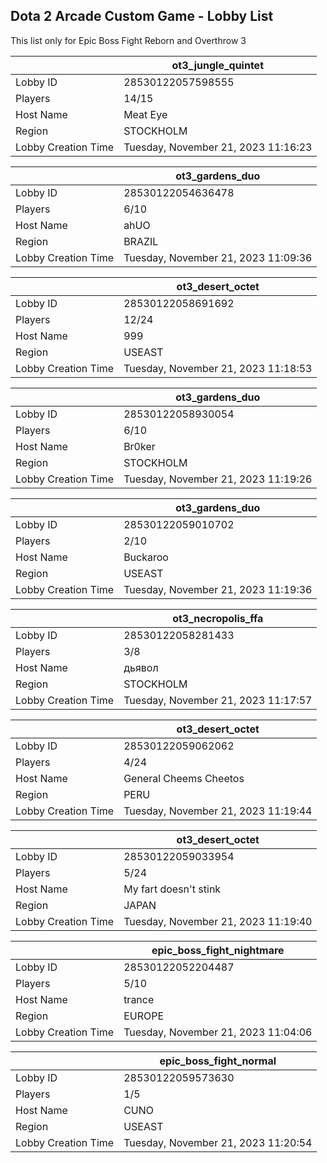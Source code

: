 ## Dota 2 Arcade Custom Game - Lobby List

This list only for Epic Boss Fight Reborn and Overthrow 3

|  | ot3_jungle_quintet |
| ------ | ------ |
| Lobby ID | 28530122057598555 |
| Players | 14/15 |
| Host Name | Meat Eye |
| Region | STOCKHOLM |
| Lobby Creation Time | Tuesday, November 21, 2023 11:16:23 |


|  | ot3_gardens_duo |
| ------ | ------ |
| Lobby ID | 28530122054636478 |
| Players | 6/10 |
| Host Name | ahUO |
| Region | BRAZIL |
| Lobby Creation Time | Tuesday, November 21, 2023 11:09:36 |


|  | ot3_desert_octet |
| ------ | ------ |
| Lobby ID | 28530122058691692 |
| Players | 12/24 |
| Host Name | 999 |
| Region | USEAST |
| Lobby Creation Time | Tuesday, November 21, 2023 11:18:53 |


|  | ot3_gardens_duo |
| ------ | ------ |
| Lobby ID | 28530122058930054 |
| Players | 6/10 |
| Host Name | Br0ker |
| Region | STOCKHOLM |
| Lobby Creation Time | Tuesday, November 21, 2023 11:19:26 |


|  | ot3_gardens_duo |
| ------ | ------ |
| Lobby ID | 28530122059010702 |
| Players | 2/10 |
| Host Name | Buckaroo |
| Region | USEAST |
| Lobby Creation Time | Tuesday, November 21, 2023 11:19:36 |


|  | ot3_necropolis_ffa |
| ------ | ------ |
| Lobby ID | 28530122058281433 |
| Players | 3/8 |
| Host Name | дьявол |
| Region | STOCKHOLM |
| Lobby Creation Time | Tuesday, November 21, 2023 11:17:57 |


|  | ot3_desert_octet |
| ------ | ------ |
| Lobby ID | 28530122059062062 |
| Players | 4/24 |
| Host Name | General Cheems Cheetos |
| Region | PERU |
| Lobby Creation Time | Tuesday, November 21, 2023 11:19:44 |


|  | ot3_desert_octet |
| ------ | ------ |
| Lobby ID | 28530122059033954 |
| Players | 5/24 |
| Host Name | My fart doesn't stink |
| Region | JAPAN |
| Lobby Creation Time | Tuesday, November 21, 2023 11:19:40 |


|  | epic_boss_fight_nightmare |
| ------ | ------ |
| Lobby ID | 28530122052204487 |
| Players | 5/10 |
| Host Name | trance |
| Region | EUROPE |
| Lobby Creation Time | Tuesday, November 21, 2023 11:04:06 |


|  | epic_boss_fight_normal |
| ------ | ------ |
| Lobby ID | 28530122059573630 |
| Players | 1/5 |
| Host Name | CUNO |
| Region | USEAST |
| Lobby Creation Time | Tuesday, November 21, 2023 11:20:54 |



